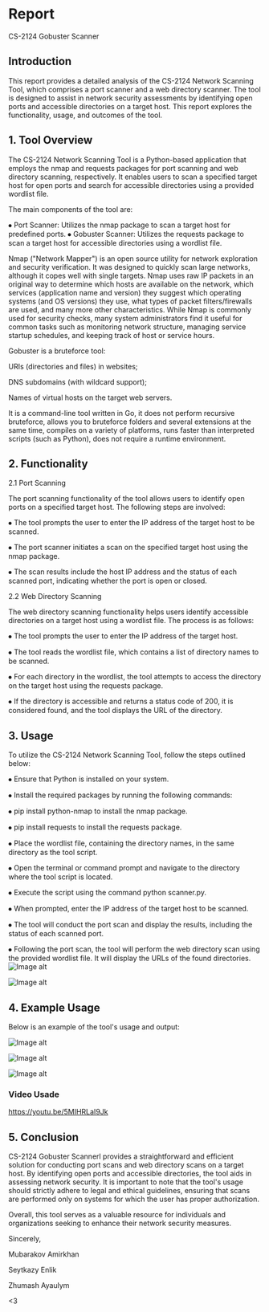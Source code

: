 <h1> Report </h1>

CS-2124 Gobuster Scanner

<h2>Introduction</h2>

This report provides a detailed analysis of the CS-2124 Network Scanning Tool, which comprises a port scanner and a web directory scanner. The tool is designed to assist in network security assessments by identifying open ports and accessible directories on a target host. This report explores the functionality, usage, and outcomes of the tool.


<h2>1. Tool Overview</h2>

The CS-2124 Network Scanning Tool is a Python-based application that employs the nmap and requests packages for port scanning and web directory scanning, respectively. It enables users to scan a specified target host for open ports and search for accessible directories using a provided wordlist file.

The main components of the tool are:

⦁	Port Scanner: Utilizes the nmap package to scan a target host for predefined ports.
⦁	Gobuster Scanner: Utilizes the requests package to scan a target host for accessible directories using a wordlist file.

Nmap ("Network Mapper") is an open source utility for network exploration and security verification. It was designed to quickly scan large networks, although it copes well with single targets. Nmap uses raw IP packets in an original way to determine which hosts are available on the network, which services (application name and version) they suggest which operating systems (and OS versions) they use, what types of packet filters/firewalls are used, and many more other characteristics. While Nmap is commonly used for security checks, many system administrators find it useful for common tasks such as monitoring network structure, managing service startup schedules, and keeping track of host or service hours.

Gobuster is a bruteforce tool:

URIs (directories and files) in websites;

DNS subdomains (with wildcard support);

Names of virtual hosts on the target web servers.

It is a command-line tool written in Go, it does not perform recursive bruteforce, allows you to bruteforce folders and several extensions at the same time, compiles on a variety of platforms, runs faster than interpreted scripts (such as Python), does not require a runtime environment.



<h2>2. Functionality</h2>

2.1 Port Scanning

The port scanning functionality of the tool allows users to identify open ports on a specified target host. The following steps are involved:

⦁	The tool prompts the user to enter the IP address of the target host to be scanned.

⦁	The port scanner initiates a scan on the specified target host using the nmap package.

⦁	The scan results include the host IP address and the status of each scanned port, indicating whether the port is open or closed.

2.2 Web Directory Scanning

The web directory scanning functionality helps users identify accessible directories on a target host using a wordlist file. The process is as follows:

⦁	The tool prompts the user to enter the IP address of the target host.

⦁	The tool reads the wordlist file, which contains a list of directory names to be scanned.

⦁	For each directory in the wordlist, the tool attempts to access the directory on the target host using the requests package.

⦁	If the directory is accessible and returns a status code of 200, it is considered found, and the tool displays the URL of the directory.

<h2>3. Usage</h2>

To utilize the CS-2124 Network Scanning Tool, follow the steps outlined below:

⦁	Ensure that Python is installed on your system.

⦁	Install the required packages by running the following commands:

⦁	pip install python-nmap to install the nmap package.

⦁	pip install requests to install the requests package.

⦁	Place the wordlist file, containing the directory names, in the same directory as the tool script.

⦁	Open the terminal or command prompt and navigate to the directory where the tool script is located.

⦁	Execute the script using the command python scanner.py.

⦁	When prompted, enter the IP address of the target host to be scanned.

⦁	The tool will conduct the port scan and display the results, including the status of each scanned port.

⦁	Following the port scan, the tool will perform the web directory scan using the provided wordlist file. It will display the URLs of the found directories.
 ![Image alt](https://github.com/vshigimoto/OS_Security/blob/main/2023-05-26%2022.59.51.jpg)
 
 ![Image alt](https://github.com/vshigimoto/OS_Security/blob/main/2023-05-26%2023.00.44.jpg)

 

<h2>4. Example Usage</h2>

Below is an example of the tool's usage and output:

 ![Image alt](https://github.com/vshigimoto/OS_Security/blob/main/2023-05-26%2023.03.37.jpg)
 
 ![Image alt](https://github.com/vshigimoto/OS_Security/blob/main/2023-05-26%2023.04.28.jpg)
 
 ![Image alt](https://github.com/vshigimoto/OS_Security/blob/main/2023-05-26%2023.40.27.jpg)
 
 <h3> Video Usade </h3>
 
 https://youtu.be/5MIHRLaI9Jk
 
<h2>5. Conclusion</h2>
CS-2124 Gobuster Scannerl provides a straightforward and efficient solution for conducting port scans and web directory scans on a target host. By identifying open ports and accessible directories, the tool aids in assessing network security. It is important to note that the tool's usage should strictly adhere to legal and ethical guidelines, ensuring that scans are performed only on systems for which the user has proper authorization.

Overall, this tool serves as a valuable resource for individuals and organizations seeking to enhance their network security measures.

Sincerely, 

Mubarakov Amirkhan

Seytkazy Enlik

Zhumash Ayaulym

<3

